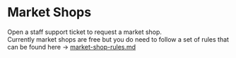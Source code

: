 # Market Shops

Open a staff support ticket to request a market shop.\
Currently market shops are free but you do need to follow a set of rules that can be found here -> [market-shop-rules.md](market-shop-rules.md "mention")
